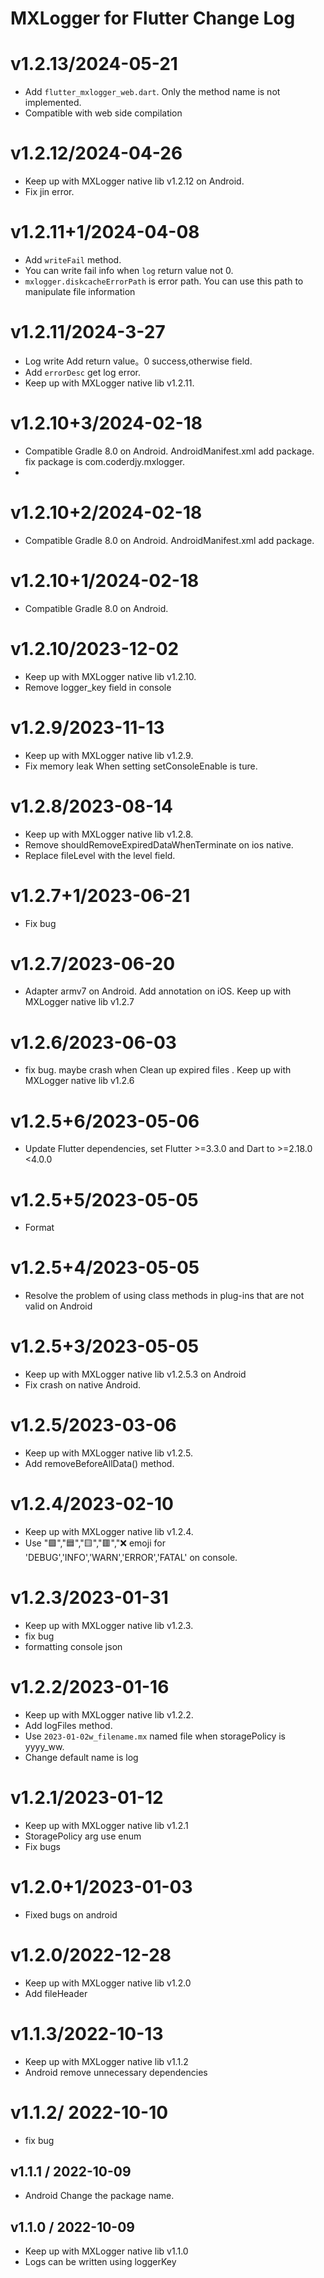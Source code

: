 
# MXLogger for Flutter Change Log

# v1.2.13/2024-05-21
* Add `flutter_mxlogger_web.dart`. Only the method name is not implemented.
* Compatible with web side compilation
# v1.2.12/2024-04-26
* Keep up with MXLogger  native lib v1.2.12 on Android.
* Fix jin error.
# v1.2.11+1/2024-04-08
* Add `writeFail` method.
* You can write fail info when `log` return value not 0.
* `mxlogger.diskcacheErrorPath` is error path. You can use this path to manipulate file information
# v1.2.11/2024-3-27
* Log write Add return value。0 success,otherwise field.
* Add `errorDesc` get log error.
* Keep up with MXLogger  native lib v1.2.11.
# v1.2.10+3/2024-02-18
* Compatible Gradle 8.0 on Android. AndroidManifest.xml add package. fix package is com.coderdjy.mxlogger.
* 
# v1.2.10+2/2024-02-18
* Compatible Gradle 8.0 on Android. AndroidManifest.xml add package.
# v1.2.10+1/2024-02-18
* Compatible Gradle 8.0 on Android.
# v1.2.10/2023-12-02
* Keep up with MXLogger  native lib v1.2.10.
* Remove logger_key field in console
# v1.2.9/2023-11-13
* Keep up with MXLogger  native lib v1.2.9.
* Fix memory leak When setting setConsoleEnable is ture.
# v1.2.8/2023-08-14
*  Keep up with MXLogger  native lib v1.2.8.
* Remove shouldRemoveExpiredDataWhenTerminate on ios native.
* Replace fileLevel with the level field.
# v1.2.7+1/2023-06-21
* Fix bug
# v1.2.7/2023-06-20
* Adapter armv7 on Android. Add  annotation on iOS. Keep up with MXLogger  native lib v1.2.7
# v1.2.6/2023-06-03
* fix bug. maybe crash when Clean up expired files . Keep up with MXLogger  native lib v1.2.6
# v1.2.5+6/2023-05-06
* Update Flutter dependencies, set Flutter >=3.3.0 and Dart to >=2.18.0 <4.0.0
# v1.2.5+5/2023-05-05
* Format
# v1.2.5+4/2023-05-05
* Resolve the problem of using class methods in plug-ins that are not valid on Android
# v1.2.5+3/2023-05-05
* Keep up with MXLogger native lib v1.2.5.3 on Android
* Fix crash on native Android.
# v1.2.5/2023-03-06
* Keep up with MXLogger native lib v1.2.5.
* Add removeBeforeAllData() method.
# v1.2.4/2023-02-10
* Keep up with MXLogger native lib v1.2.4.
* Use "🟩","🟦","🟨","🟥","❌ emoji for 'DEBUG','INFO','WARN','ERROR','FATAL' on console.
# v1.2.3/2023-01-31
* Keep up with MXLogger native lib v1.2.3.
* fix bug
* formatting console json
# v1.2.2/2023-01-16
* Keep up with MXLogger native lib v1.2.2.
* Add logFiles method.
* Use `2023-01-02w_filename.mx` named file when storagePolicy is yyyy_ww.
* Change default name is log
# v1.2.1/2023-01-12
* Keep up with MXLogger native lib v1.2.1
* StoragePolicy arg use enum
* Fix bugs

# v1.2.0+1/2023-01-03
* Fixed bugs on android

# v1.2.0/2022-12-28
* Keep up with MXLogger native lib v1.2.0
* Add fileHeader

# v1.1.3/2022-10-13

* Keep up with MXLogger native lib v1.1.2
* Android remove unnecessary dependencies

# v1.1.2/ 2022-10-10

* fix bug

## v1.1.1 / 2022-10-09

* Android Change the package name.

## v1.1.0 / 2022-10-09
* Keep up with MXLogger native lib v1.1.0
* Logs can be written using loggerKey



